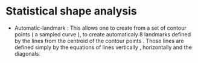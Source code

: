 # Statistical shape analysis
- Automatic-landmark : This allows one to create from a set of contour points ( a sampled curve ), to create automaticaly 8 landmarks defined by the lines from the centroid of the contour 
points . Those lines are defined simply by the equations of lines vertically , horizontally and the diagonals. 

